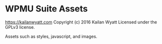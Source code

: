 # WPMU Suite Assets #
https://kailanwyatt.com
Copyright (c) 2016 Kailan Wyatt
Licensed under the GPLv3 license.

Assets such as styles, javascript, and images.